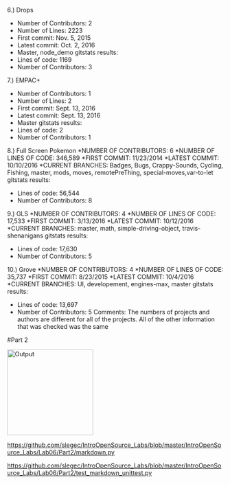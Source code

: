 6.) Drops
* Number of Contributors: 2
* Number of Lines: 2223
* First commit: Nov. 5, 2015
* Latest commit: Oct. 2, 2016
* Master, node_demo
gitstats results:
* Lines of code: 1169
* Number of Contributors: 3


7.) EMPAC+
* Number of Contributors: 1
* Number of Lines: 2
* First commit: Sept. 13, 2016
* Latest commit: Sept. 13, 2016
* Master
gitstats results:
* Lines of code: 2
* Number of Contributors: 1


8.) Full Screen Pokemon
*NUMBER OF CONTRIBUTORS: 6
*NUMBER OF LINES OF CODE: 346,589
*FIRST COMMIT: 11/23/2014
*LATEST COMMIT: 10/10/2016
*CURRENT BRANCHES: Badges, Bugs, Crappy-Sounds, Cycling, Fishing, master, mods, moves, remotePreThing, special-moves,var-to-let
gitstats results:
* Lines of code: 56,544
* Number of Contributors: 8

9.) GLS
*NUMBER OF CONTRIBUTORS: 4
*NUMBER OF LINES OF CODE: 17,533
*FIRST COMMIT:  3/13/2016
*LATEST COMMIT: 10/12/2016
*CURRENT BRANCHES: master, math, simple-driving-object, travis-shenanigans
gitstats results:
* Lines of code: 17,630
* Number of Contributors: 5

10.) Grove
*NUMBER OF CONTRIBUTORS: 4
*NUMBER OF LINES OF CODE: 35,737
*FIRST COMMIT: 8/23/2015
*LATEST COMMIT: 10/4/2016
*CURRENT BRANCHES: UI, developement, engines-max, master
gitstats results:
* Lines of code: 13,697
* Number of Contributors: 5
Comments:
The numbers of projects and authors are different for all of the projects. All of the other information that was checked was the same


#Part 2


<img src="./Part2/Output.jpg" alt="Output" height="200">


https://github.com/slegec/IntroOpenSource_Labs/blob/master/IntroOpenSource_Labs/Lab06/Part2/markdown.py

https://github.com/slegec/IntroOpenSource_Labs/blob/master/IntroOpenSource_Labs/Lab06/Part2/test_markdown_unittest.py
